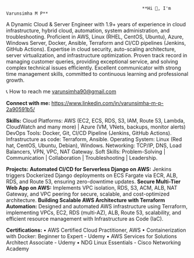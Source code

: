                                                         **Hi 👋, I'm Varunsimha M P**
                                                                       
A Dynamic Cloud & Server Engineer with 1.9+ years of experience in cloud infrastructure, hybrid cloud, automation, system administration, and troubleshooting. Proficient in AWS, Linux (RHEL, CentOS, Ubuntu), Azure, Windows Server, Docker, Ansible, Terraform and CI/CD pipelines (Jenkins, GitHub Actions). Expertise in cloud security, auto-scaling architecture, server virtualization, and infrastructure optimization. Proven track record in managing customer queries, providing exceptional service, and solving complex technical issues efficiently. Excellent communicator with strong time management skills, committed to continuous learning and professional growth. 

📞 How to reach me varunsimha90@gmail.com

**Connect with me:**
https://www.linkedin.com/in/varunsimha-m-p-2a90591b5/

**Skills:**
Cloud Platforms: AWS (EC2, ECS, RDS, S3, IAM, Route 53, Lambda, CloudWatch and many more) | Azure (VM, 
VNets, backups, monitor alerts) 
DevOps Tools: Docker, Git, CI/CD Pipeline (Jenkins, GitHub Actions). 
Infrastructure as code: Terraform, Ansible. 
Operating System: Linux (Red hat, CentOS, Ubuntu, Debian), Windows. 
Networking: TCP/IP, DNS, Load Balancers, VPN, VPC, NAT Gateway. 
Soft Skills: Problem-Solving | Communication | Collaboration | Troubleshooting | Leadership. 

**Projects:**
**Automated CI/CD for Serverless Django on AWS:** Jenkins triggers Dockerized Django deployments on ECS Fargate via ECR, ALB, RDS, and Route 53, ensuring zero-downtime updates.
**Secure Multi-Tier Web App on AWS:** Implements VPC isolation, RDS, S3, ACM, ALB, NAT Gateway, and VPC peering for secure, scalable, and cost-optimized architecture.
**Building Scalable AWS Architecture with Terraform Automation:** Designed and automated AWS infrastructure using Terraform, implementing VPCs, EC2, RDS (multi-AZ), ALB, Route 53, scalability, and efficient resource management with Infrastructure as Code (IaC).

**Certifications:**
• AWS Certified Cloud Practitioner, AWS 
• Containerization with Docker: Beginner to Expert - Udemy 
• AWS Services for Solutions Architect Associate - Udemy 
• NDG Linux Essentials - Cisco Networking Academy 
